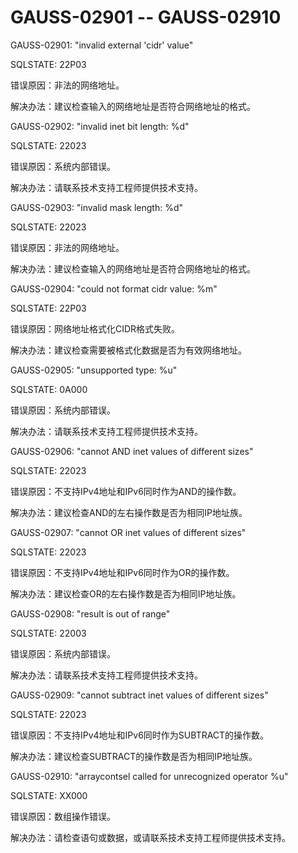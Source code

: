 # GAUSS-02901 -- GAUSS-02910

GAUSS-02901: "invalid external 'cidr' value"

SQLSTATE: 22P03

错误原因：非法的网络地址。

解决办法：建议检查输入的网络地址是否符合网络地址的格式。

GAUSS-02902: "invalid inet bit length: %d"

SQLSTATE: 22023

错误原因：系统内部错误。

解决办法：请联系技术支持工程师提供技术支持。

GAUSS-02903: "invalid mask length: %d"

SQLSTATE: 22023

错误原因：非法的网络地址。

解决办法：建议检查输入的网络地址是否符合网络地址的格式。

GAUSS-02904: "could not format cidr value: %m"

SQLSTATE: 22P03

错误原因：网络地址格式化CIDR格式失败。

解决办法：建议检查需要被格式化数据是否为有效网络地址。

GAUSS-02905: "unsupported type: %u"

SQLSTATE: 0A000

错误原因：系统内部错误。

解决办法：请联系技术支持工程师提供技术支持。

GAUSS-02906: "cannot AND inet values of different sizes"

SQLSTATE: 22023

错误原因：不支持IPv4地址和IPv6同时作为AND的操作数。

解决办法：建议检查AND的左右操作数是否为相同IP地址族。

GAUSS-02907: "cannot OR inet values of different sizes"

SQLSTATE: 22023

错误原因：不支持IPv4地址和IPv6同时作为OR的操作数。

解决办法：建议检查OR的左右操作数是否为相同IP地址族。

GAUSS-02908: "result is out of range"

SQLSTATE: 22003

错误原因：系统内部错误。

解决办法：请联系技术支持工程师提供技术支持。

GAUSS-02909: "cannot subtract inet values of different sizes"

SQLSTATE: 22023

错误原因：不支持IPv4地址和IPv6同时作为SUBTRACT的操作数。

解决办法：建议检查SUBTRACT的操作数是否为相同IP地址族。

GAUSS-02910: "arraycontsel called for unrecognized operator %u"

SQLSTATE: XX000

错误原因：数组操作错误。

解决办法：请检查语句或数据，或请联系技术支持工程师提供技术支持。

